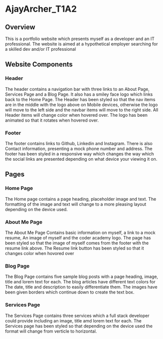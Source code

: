 # AjayArcher_T1A2

## Overview 
This is a portfolio website which presents myself as a developer and an IT professional. The website is aimed at a hypothetical employer searching for a skilled dev and/or IT professional 

## Website Components 

### Header 
The header contains a navigation bar with three links to an About Page, Services Page and a Blog Page. It also has a smiley face logo which links back to the Home Page. The Header has been styled so that the nav items are in the middle with the logo above on Mobile devices, otherwise the logo will move to the left side and the navbar items will move to the right side. All Header items will change color when hovered over. The logo has been animated so that it rotates when hovered over.

### Footer  
The footer contains links to Github, Linkedin and Instagram. There is also Contact information, presenting a mock phone number and address. The footer has been styled in a responsive way which changes the way which the social links are presented depending on what device your viewing it on. 

## Pages 

### Home Page 
The Home page contains a page heading, placeholder image and text. The formatting of the image and text will change to a more pleasing layout depending on the device used.

### About Me Page  
The About Me Page Contains basic information on myself, a link to a mock resume, An image of myself and the coder academy logo. The page has been styled so that the image of myself comes from the footer with the resume link above. The Resume link button has been styled so that it changes color when hovored over

### Blog Page
The Blog Page contains five sample blog posts with a page heading, image, title and lorem text for each. The blog articles have different text colors for The date, title and description to easily differentiate them. The images have been given borders which continue down to create the text box. 

### Services Page 
The Services Page contains three services which a full stack developer could provide including an image, title amd lorem text for each. The Services page has been styled so that depending on the device used the format will change from verticle to horizontal. 



